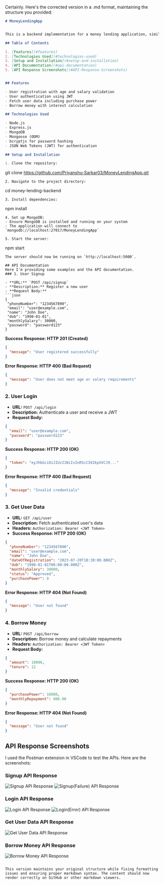 Certainly. Here's the corrected version in a .md format, maintaining the structure you provided:

```markdown
# MoneyLendingApp


This is a backend implementation for a money lending application, similar to apps like Slice and KreditBee. It provides APIs for user signup, login, fetching user data, and borrowing money.

## Table of Contents

1. [Features](#features)
2. [Technologies Used](#technologies-used)
3. [Setup and Installation](#setup-and-installation)
4. [API Documentation](#api-documentation)
5. [API Response Screenshots](#API-Response-Screenshots)


## Features

- User registration with age and salary validation
- User authentication using JWT
- Fetch user data including purchase power
- Borrow money with interest calculation

## Technologies Used

- Node.js
- Express.js
- MongoDB
- Mongoose (ODM)
- bcryptjs for password hashing
- JSON Web Tokens (JWT) for authentication

## Setup and Installation

1. Clone the repository:
```
git clone https://github.com/Priyanshu-Sarkar03/MoneyLendingApp.git
```
2. Navigate to the project directory:
```
cd money-lending-backend
```
3. Install dependencies:
```
npm install
```
4. Set up MongoDB:
- Ensure MongoDB is installed and running on your system
- The application will connect to `mongodb://localhost:27017/MoneyLendingApp`

5. Start the server:
```
npm start
```
The server should now be running on `http://localhost:5000`.

## API Documentation
Here I'm providing some examples and the API documentation.
### 1. User Signup

- **URL:** `POST /api/signup`
- **Description:** Register a new user
- **Request Body:**
```json
{
 "phoneNumber": "1234567890",
 "email": "user@example.com",
 "name": "John Doe",
 "dob": "1990-01-01",
 "monthlySalary": 30000,
 "password": "password123"
}
```

**Success Response: HTTP 201 (Created)**
```json
{
  "message": "User registered successfully"
}
```

**Error Response: HTTP 400 (Bad Request)**
```json
{
  "message": "User does not meet age or salary requirements"
}
```

### 2. User Login

- **URL:** `POST /api/login`
- **Description:** Authenticate a user and receive a JWT
- **Request Body:**
```json
{
  "email": "user@example.com",
  "password": "password123"
}
```

**Success Response: HTTP 200 (OK)**
```json
{
  "token": "eyJhbGciOiJIUzI1NiIsInR5cCI6IkpXVCJ9..."
}
```

**Error Response: HTTP 400 (Bad Request)**
```json
{
  "message": "Invalid credentials"
}
```

### 3. Get User Data

- **URL:** `GET /api/user`
- **Description:** Fetch authenticated user's data
- **Headers:** `Authorization: Bearer <JWT Token>`
- **Success Response: HTTP 200 (OK)**
```json
{
  "phoneNumber": "1234567890",
  "email": "user@example.com",
  "name": "John Doe",
  "dateOfRegistration": "2023-07-20T10:30:00.000Z",
  "dob": "1990-01-01T00:00:00.000Z",
  "monthlySalary": 30000,
  "status": "Approved",
  "purchasePower": 0
}
```

**Error Response: HTTP 404 (Not Found)**
```json
{
  "message": "User not found"
}
```

### 4. Borrow Money

- **URL:** `POST /api/borrow`
- **Description:** Borrow money and calculate repayments
- **Headers:** `Authorization: Bearer <JWT Token>`
- **Request Body:**
```json
{
  "amount": 10000,
  "tenure": 12
}
```

**Success Response: HTTP 200 (OK)**
```json
{
  "purchasePower": 10000,
  "monthlyRepayment": 900.00
}
```

**Error Response: HTTP 404 (Not Found)**
```json
{
  "message": "User not found"
}
```
## API Response Screenshots
I used the Postman extension in VSCode to test the APIs. Here are the screenshots:
### Signup API Response
![Signup API Response](screenshots/Signup_Sucess.png)
![Signup(Failure) API Response](screenshots/Signup_Failure.png)

### Login API Response
![Login API Response](screenshots/Login.png)
![Login(Error) API Response](screenshots/Login_Error.png)

### Get User Data API Response
![Get User Data API Response](screenshots/User.png)

### Borrow Money API Response
![Borrow Money API Response](screenshots/Borrow.png)
```

This version maintains your original structure while fixing formatting issues and ensuring proper markdown syntax. The content should now render correctly on GitHub or other markdown viewers.
